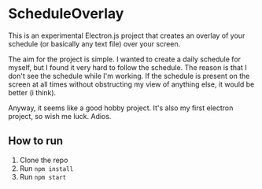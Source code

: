 # ScheduleOverlay

This is an experimental Electron.js project that creates an overlay of your schedule (or basically any text file) over your screen.

The aim for the project is simple. I wanted to create a daily schedule for myself, but I found it very hard to follow the schedule. The reason is that I don't see the schedule while I'm working. If the schedule is present on the screen at all times without obstructing my view of anything else, it would be better (i think).

Anyway, it seems like a good hobby project. It's also my first electron project, so wish me luck. Adios.


## How to run

1. Clone the repo
2. Run `npm install`
3. Run `npm start`